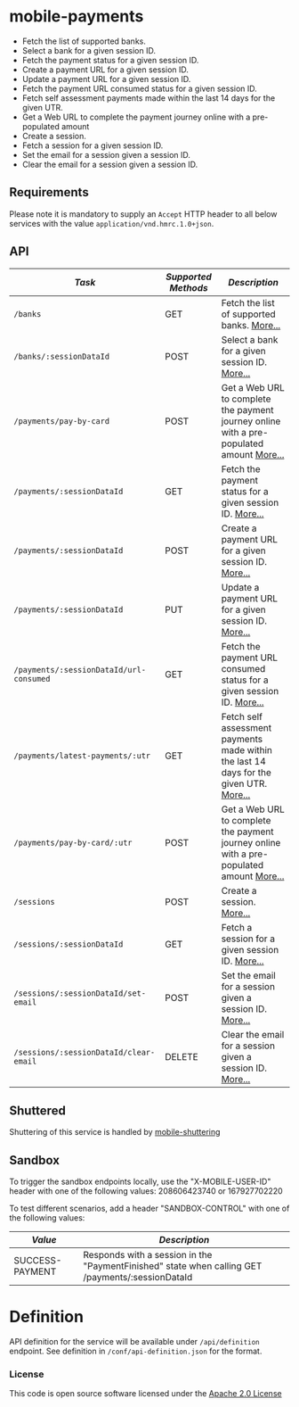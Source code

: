 mobile-payments
=============================================

- Fetch the list of supported banks.
- Select a bank for a given session ID.
- Fetch the payment status for a given session ID.
- Create a payment URL for a given session ID.
- Update a payment URL for a given session ID.
- Fetch the payment URL consumed status for a given session ID.
- Fetch self assessment payments made within the last 14 days for the given UTR.
- Get a Web URL to complete the payment journey online with a pre-populated amount
- Create a session.
- Fetch a session for a given session ID.
- Set the email for a session given a session ID.
- Clear the email for a session given a session ID.

Requirements
------------

Please note it is mandatory to supply an `Accept` HTTP header to all below services with the
value ```application/vnd.hmrc.1.0+json```.

API
---

| *Task* | *Supported Methods* | *Description* |
|--------|----|----|
| ```/banks``` | GET | Fetch the list of supported banks. [More...](app/docs/get-banks.md)|
| ```/banks/:sessionDataId``` | POST | Select a bank for a given session ID. [More...](app/docs/post-bank.md)|
| ```/payments/pay-by-card``` | POST | Get a Web URL to complete the payment journey online with a pre-populated amount [More...](app/docs/post-pay-by-card.md)|
| ```/payments/:sessionDataId``` | GET | Fetch the payment status for a given session ID. [More...](app/docs/get-payment.md)|
| ```/payments/:sessionDataId``` | POST | Create a payment URL for a given session ID. [More...](app/docs/post-payment.md)|
| ```/payments/:sessionDataId``` | PUT | Update a payment URL for a given session ID. [More...](app/docs/put-payment.md)|
| ```/payments/:sessionDataId/url-consumed``` | GET | Fetch the payment URL consumed status for a given session ID. [More...](app/docs/get-payment-url-consumed.md)|
| ```/payments/latest-payments/:utr``` | GET | Fetch self assessment payments made within the last 14 days for the given UTR. [More...](app/docs/get-latest-payments.md)|
| ```/payments/pay-by-card/:utr``` | POST | Get a Web URL to complete the payment journey online with a pre-populated amount [More...](app/docs/post-pay-by-card.md)|
| ```/sessions``` | POST | Create a session. [More...](app/docs/post-session.md)|
| ```/sessions/:sessionDataId``` | GET | Fetch a session for a given session ID. [More...](app/docs/get-session.md)|
| ```/sessions/:sessionDataId/set-email``` | POST | Set the email for a session given a session ID. [More...](app/docs/set-email.md)|
| ```/sessions/:sessionDataId/clear-email``` | DELETE | Clear the email for a session given a session ID. [More...](app/docs/clear-email.md)|

Shuttered
---------
Shuttering of this service is handled by [mobile-shuttering](https://github.com/hmrc/mobile-shuttering)

Sandbox
---------
To trigger the sandbox endpoints locally, use the "X-MOBILE-USER-ID" header with one of the following values:
208606423740 or 167927702220

To test different scenarios, add a header "SANDBOX-CONTROL" with one of the following values:

| *Value* | *Description* |
|--------|----|
|SUCCESS-PAYMENT|Responds with a session in the "PaymentFinished" state when calling GET /payments/:sessionDataId|

# Definition

API definition for the service will be available under `/api/definition` endpoint. See definition
in `/conf/api-definition.json` for the format.

### License

This code is open source software licensed under
the [Apache 2.0 License]("http://www.apache.org/licenses/LICENSE-2.0.html")
